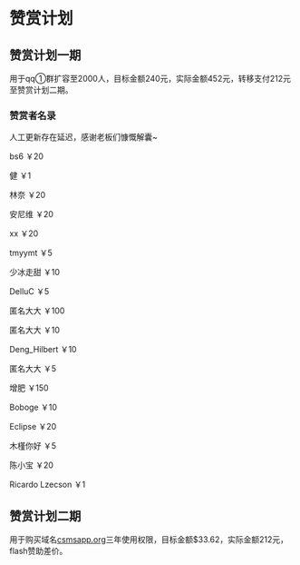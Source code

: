 # 赞赏计划

## 赞赏计划一期

用于qq①群扩容至2000人，目标金额240元，实际金额452元，转移支付212元至赞赏计划二期。

### 赞赏者名录

人工更新存在延迟，感谢老板们慷慨解囊~

bs6 ￥20

健 ￥1

林奈 ￥20

安尼维 ￥20

xx ￥20

tmyymt ￥5

少冰走甜 ￥10

DelluC ￥5

匿名大大 ￥100

匿名大大 ￥10

Deng_Hilbert ￥10

匿名大大 ￥5

增肥 ￥150

Boboge ￥10

Eclipse ￥20

木槿你好 ￥5

陈小宝 ￥20

Ricardo Lzecson ￥1

## 赞赏计划二期

用于购买域名[csmsapp.org](https://csmsapp.org)三年使用权限，目标金额$33.62，实际金额212元，flash赞助差价。
